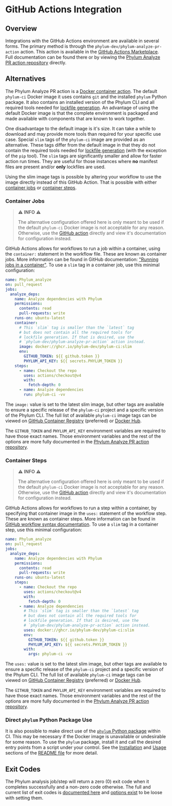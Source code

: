 # GitHub Actions Integration

## Overview

Integrations with the GitHub Actions environment are available in several forms.
The primary method is through the `phylum-dev/phylum-analyze-pr-action` action.
This action is available in the [GitHub Actions Marketplace][marketplace].
Full documentation can be found there or by viewing the [Phylum Analyze PR action repository][repo] directly.

[marketplace]: https://github.com/marketplace/actions/phylum-analyze-pr
[repo]: https://github.com/phylum-dev/phylum-analyze-pr-action

## Alternatives

The Phylum Analyze PR action is a [Docker container action][container_action]. The default `phylum-ci` Docker
image it uses contains `git` and the installed `phylum` Python package. It also contains an installed version
of the Phylum CLI and all required tools needed for [lockfile generation][lockfile_generation].
An advantage of using the default Docker image is that the complete environment is packaged and made available
with components that are known to work together.

One disadvantage to the default image is it's size. It can take a while to download and may provide more
tools than required for your specific use case. Special `slim` tags of the `phylum-ci` image are provided as
an alternative. These tags differ from the default image in that they do not contain the required tools needed
for [lockfile generation][lockfile_generation] (with the exception of the `pip` tool). The `slim` tags are
significantly smaller and allow for faster action run times. They are useful for those instances where **no**
manifest files are present and/or **only** lockfiles are used.

Using the slim image tags is possible by altering your workflow to use the image directly instead of this
GitHub Action. That is possible with either [container jobs](#container-jobs) or [container steps](#container-steps).

[container_action]: https://docs.github.com/en/actions/creating-actions/creating-a-docker-container-action
[lockfile_generation]: ../cli/lockfile_generation.md

### Container Jobs

> ⚠️ **INFO** ⚠️
>
> The alternative configuration offered here is only meant to be used if the default `phylum-ci` Docker
> image is not acceptable for any reason. Otherwise, use the [GitHub action][marketplace] directly and view it's
> documentation for configuration instead.

GitHub Actions allows for workflows to run a job within a container, using the `container:` statement in the
workflow file. These are known as container jobs. More information can be found in GitHub documentation:
["Running jobs in a container"][container_job]. To use a `slim` tag in a container job, use this minimal
configuration:

```yaml
name: Phylum_analyze
on: pull_request
jobs:
  analyze_deps:
    name: Analyze dependencies with Phylum
    permissions:
      contents: read
      pull-requests: write
    runs-on: ubuntu-latest
    container:
      # This `slim` tag is smaller than the `latest` tag
      # but does not contain all the required tools for
      # lockfile generation. If that is desired, use the
      # `phylum-dev/phylum-analyze-pr-action` action instead.
      image: docker://ghcr.io/phylum-dev/phylum-ci:slim
      env:
        GITHUB_TOKEN: ${{ github.token }}
        PHYLUM_API_KEY: ${{ secrets.PHYLUM_TOKEN }}
    steps:
      - name: Checkout the repo
        uses: actions/checkout@v4
        with:
          fetch-depth: 0
      - name: Analyze dependencies
        run: phylum-ci -vv
```

The `image:` value is set to the latest slim image, but other tags are available to ensure a specific release
of the `phylum-ci` project and a specific version of the Phylum CLI. The full list of available `phylum-ci`
image tags can be viewed on [GitHub Container Registry][ghcr_tags] (preferred) or [Docker Hub][docker_hub_tags].

The `GITHUB_TOKEN` and `PHYLUM_API_KEY` environment variables are required to have those exact names.
Those environment variables and the rest of the options are more fully documented in the
[Phylum Analyze PR action repository][repo].

[container_job]: https://docs.github.com/actions/using-jobs/running-jobs-in-a-container
[ghcr_tags]: https://github.com/phylum-dev/phylum-ci/pkgs/container/phylum-ci
[docker_hub_tags]: https://hub.docker.com/r/phylumio/phylum-ci/tags

### Container Steps

> ⚠️ **INFO** ⚠️
>
> The alternative configuration offered here is only meant to be used if the default `phylum-ci` Docker
> image is not acceptable for any reason. Otherwise, use the [GitHub action][marketplace] directly and view it's
> documentation for configuration instead.

GitHub Actions allows for workflows to run a step within a container, by specifying that container image in
the `uses:` statement of the workflow step. These are known as container steps. More information can be found
in [GitHub workflow syntax documentation][container_step]. To use a `slim` tag in a container step, use this
minimal configuration:

```yaml
name: Phylum_analyze
on: pull_request
jobs:
  analyze_deps:
    name: Analyze dependencies with Phylum
    permissions:
      contents: read
      pull-requests: write
    runs-on: ubuntu-latest
    steps:
      - name: Checkout the repo
        uses: actions/checkout@v4
        with:
          fetch-depth: 0
      - name: Analyze dependencies
        # This `slim` tag is smaller than the `latest` tag
        # but does not contain all the required tools for
        # lockfile generation. If that is desired, use the
        # `phylum-dev/phylum-analyze-pr-action` action instead.
        uses: docker://ghcr.io/phylum-dev/phylum-ci:slim
        env:
          GITHUB_TOKEN: ${{ github.token }}
          PHYLUM_API_KEY: ${{ secrets.PHYLUM_TOKEN }}
        with:
          args: phylum-ci -vv
```

The `uses:` value is set to the latest slim image, but other tags are available to ensure a specific release
of the `phylum-ci` project and a specific version of the Phylum CLI. The full list of available `phylum-ci`
image tags can be viewed on [GitHub Container Registry][ghcr_tags] (preferred) or [Docker Hub][docker_hub_tags].

The `GITHUB_TOKEN` and `PHYLUM_API_KEY` environment variables are required to have those exact names.
Those environment variables and the rest of the options are more fully documented in the
[Phylum Analyze PR action repository][repo].

[container_step]: https://docs.github.com/actions/using-workflows/workflow-syntax-for-github-actions#jobsjob_idstepsuses

### Direct `phylum` Python Package Use

It is also possible to make direct use of the [`phylum` Python package][pypi] within CI.
This may be necessary if the Docker image is unavailable or undesirable for some reason.
To use the `phylum` package, install it and call the desired entry points from a script under your control.
See the [Installation][installation] and [Usage][usage] sections of the [README file][readme] for more detail.

[pypi]: https://pypi.org/project/phylum/
[readme]: https://github.com/phylum-dev/phylum-ci/blob/main/README.md
[installation]: https://github.com/phylum-dev/phylum-ci/blob/main/README.md#installation
[usage]: https://github.com/phylum-dev/phylum-ci/blob/main/README.md#usage

## Exit Codes

The Phylum analysis job/step will return a zero (0) exit code when it completes successfully and a non-zero code
otherwise. The full and current list of exit codes is [documented here][exit_codes] and [options exist][script_options]
to be loose with setting them.

[exit_codes]: https://github.com/phylum-dev/phylum-ci#exit-codes
[script_options]: https://github.com/phylum-dev/phylum-ci/blob/main/docs/script_options.md
